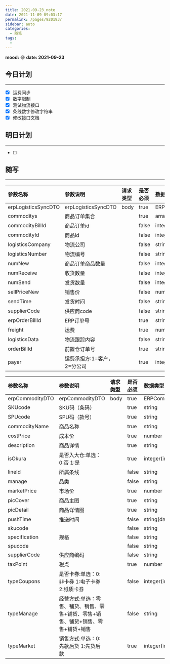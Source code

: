 ```yaml
---
title: 2021-09-23_note
date: 2021-11-09 09:03:17
permalink: /pages/920193/
sidebar: auto
categories:
  - 随笔
tags:
  - 
---
```

**mood:** :smile:  																		**date: 2021-09-23**  
## 今日计划  
------
- [x]  运费同步
- [x]  数字限制
- [x]  测试物流接口
- [x]  条线数字修改字符串
- [x]  修改接口文档
## 明日计划  
------
- [ ]  
## 随写 
------

| 参数名称            | 参数说明                    | 请求类型 | 是否必须 | 数据类型            | schema                   |
| :------------------ | :-------------------------- | :------- | :------- | :------------------ | :----------------------- |
| erpLogisticsSyncDTO | erpLogisticsSyncDTO         | body     | true     | ERPLogisticsSyncDTO | ERPLogisticsSyncDTO      |
| commoditys          | 商品订单集合                |          | true     | array               | ERPCommodityLogisticsDTO |
| commodityBillId     | 商品订单id                  |          | false    | integer(int64)      |                          |
| commodityId         | 商品id                      |          | false    | integer(int64)      |                          |
| logisticsCompany    | 物流公司                    |          | false    | string              |                          |
| logisticsNumber     | 物流编号                    |          | false    | string              |                          |
| numNew              | 商品订单商品数量            |          | false    | integer(int32)      |                          |
| numReceive          | 收货数量                    |          | false    | integer(int32)      |                          |
| numSend             | 发货数量                    |          | false    | integer(int32)      |                          |
| sellPriceNew        | 销售价                      |          | false    | number              |                          |
| sendTime            | 发货时间                    |          | false    | string(date-time)   |                          |
| supplierCode        | 供应商code                  |          | false    | string              |                          |
| erpOrderBillId      | ERP订单号                   |          | true     | string              |                          |
| freight             | 运费                        |          | true     | number              |                          |
| logisticsData       | 物流跟踪内容                |          | false    | string              |                          |
| orderBillId         | 前置仓订单号                |          | true     | string              |                          |
| payer               | 运费承担方:1=客户，2=分公司 |          | true     | integer(int32)      |                          |

| 参数名称        | 参数说明                                                     | 请求类型 | 是否必须 | 数据类型          | schema          |
| :-------------- | :----------------------------------------------------------- | :------- | :------- | :---------------- | :-------------- |
| erpCommodityDTO | erpCommodityDTO                                              | body     | true     | ERPCommodityDTO   | ERPCommodityDTO |
| SKUcode         | SKU码（条码）                                                |          | true     | string            |                 |
| SPUcode         | SPU码（款号）                                                |          | true     | string            |                 |
| commodityName   | 商品名称                                                     |          | true     | string            |                 |
| costPrice       | 成本价                                                       |          | true     | number            |                 |
| description     | 商品详情                                                     |          | true     | string            |                 |
| isOkura         | 是否入大仓:单选：0:否 1:是                                   |          | true     | integer(int32)    |                 |
| lineId          | 所属条线                                                     |          | false    | string            |                 |
| manage          | 品类                                                         |          | false    | string            |                 |
| marketPrice     | 市场价                                                       |          | true     | number            |                 |
| picCover        | 商品主图                                                     |          | true     | string            |                 |
| picDetail       | 商品详情图                                                   |          | true     | string            |                 |
| pushTime        | 推送时间                                                     |          | false    | string(date-time) |                 |
| skucode         |                                                              |          | false    | string            |                 |
| specification   | 规格                                                         |          | false    | string            |                 |
| spucode         |                                                              |          | false    | string            |                 |
| supplierCode    | 供应商编码                                                   |          | false    | string            |                 |
| taxPoint        | 税点                                                         |          | true     | number            |                 |
| typeCoupons     | 是否卡券:单选：0:非卡券 1:电子卡券 2:纸质卡券                |          | false    | integer(int32)    |                 |
| typeManage      | 经营方式:单选：零售、铺货、销售、零售+铺货、零售+销售、铺货+销售、零售+铺货+销售 |          | false    | string            |                 |
| typeMarket      | 销售方式:单选：0:先款后货 1:先货后款                         |          | true     | integer(int32)    |                 |